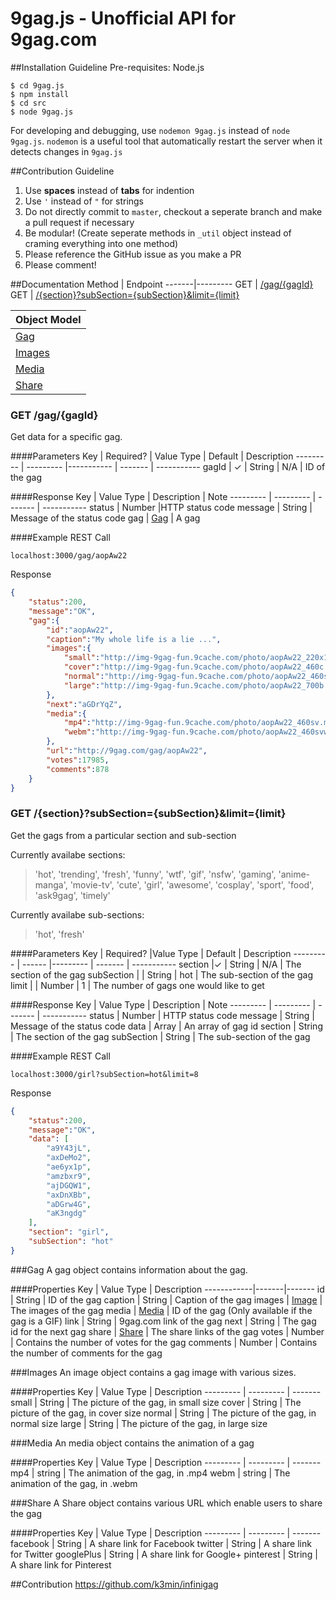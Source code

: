 # 9gag.js - Unofficial API for 9gag.com
##Installation Guideline
Pre-requisites: Node.js
```shell
$ cd 9gag.js
$ npm install
$ cd src
$ node 9gag.js
```
For developing and debugging, use ```nodemon 9gag.js``` instead of ```node 9gag.js```. ```nodemon``` is a useful tool that automatically restart the server when it detects changes in ```9gag.js``` 

##Contribution Guideline
1. Use **spaces** instead of **tabs** for indention
2. Use `'` instead of `"` for strings
3. Do not directly commit to `master`, checkout a seperate branch and make a pull request if necessary
4. Be modular! (Create seperate methods in ```_util``` object instead of craming everything into one method)
5. Please reference the GitHub issue as you make a PR
6. Please comment!

##Documentation
Method | Endpoint
-------|---------
GET    | [/gag/{gagId}](#get-gaggagid)
GET    | [/{section}?subSection={subSection}&limit={limit}](#get-sectionsubsectionsubsectionlimitlimit)

Object Model          |
--------------------- |
[Gag](#gag)           |
[Images](#images)     |
[Media](#media)       | 
[Share](#share)       |

### GET /gag/{gagId}
Get data for a specific gag.

####Parameters
Key       | Required? | Value Type | Default | Description
--------- | --------- |----------- | ------- | -----------
gagId     | ✓         | String     | N/A     | ID of the gag

####Response
Key      | Value Type      |  Description | Note
--------- | --------- | ------- | -----------
status     | Number    |HTTP status code
message     | String    |  Message of the status code
gag | [Gag](#gag) | A gag 

####Example
REST Call
```
localhost:3000/gag/aopAw22
```
Response
```json
{  
    "status":200,
    "message":"OK",
    "gag":{  
        "id":"aopAw22",
        "caption":"My whole life is a lie ...",
        "images":{  
            "small":"http://img-9gag-fun.9cache.com/photo/aopAw22_220x145.jpg",
            "cover":"http://img-9gag-fun.9cache.com/photo/aopAw22_460c.jpg",
            "normal":"http://img-9gag-fun.9cache.com/photo/aopAw22_460s.jpg",
            "large":"http://img-9gag-fun.9cache.com/photo/aopAw22_700b.jpg"
        },
        "next":"aGDrYqZ",
        "media":{  
            "mp4":"http://img-9gag-fun.9cache.com/photo/aopAw22_460sv.mp4",
            "webm":"http://img-9gag-fun.9cache.com/photo/aopAw22_460svwm.webm"
        },
        "url":"http://9gag.com/gag/aopAw22",
        "votes":17985,
        "comments":878
    }
}
```

### GET /{section}?subSection={subSection}&limit={limit}
Get the gags from a particular section and sub-section

Currently availabe sections: 
> 'hot', 'trending', 'fresh', 'funny', 'wtf', 'gif', 'nsfw', 'gaming', 'anime-manga', 'movie-tv', 'cute', 'girl', 'awesome', 'cosplay', 'sport', 'food', 'ask9gag', 'timely'

Currently availabe sub-sections: 
> 'hot', 'fresh'

####Parameters
Key      | Required? |Value Type      | Default | Description
--------- | ------ |--------- | ------- | -----------
section    |✓ | String    | N/A     | The section of the gag
subSection  |  | String    | hot     | The sub-section of the gag
limit       | | Number     | 1 | The number of gags one would like to get

####Response
Key      | Value Type      |  Description | Note
--------- | --------- | ------- | -----------
status     | Number    | HTTP status code
message     | String    |  Message of the status code
data     | Array | An array of gag id
section | String | The section of the gag
subSection | String | The sub-section of the gag

####Example
REST Call
```
localhost:3000/girl?subSection=hot&limit=8
```
Response
```json
{  
    "status":200,
    "message":"OK",
    "data": [
        "a9Y43jL",
        "axDeMo2",
        "ae6yx1p",
        "amzbxr9",
        "ajDGQW1",
        "axDnXBb",
        "aDGrw4G",
        "aK3ngdg"
    ],
    "section": "girl",
    "subSection": "hot"
}
```

###Gag
A gag object contains information about the gag.

####Properties
Key | Value Type     | Description
------------|-------|-------
id     | String    | ID of the gag
caption     | String    | Caption of the gag
images     | [Image](#images)     | The images of the gag
media     | [Media](#media)     | ID of the gag (Only available if the gag is a GIF)
link     | String    | 9gag.com link of the gag
next     | String    | The gag id for the next gag
share    | [Share](#share) | The share links of the gag
votes     | Number     |  Contains the number of votes for the gag
comments     | Number     |  Contains the number of comments for the gag

###Images
An image object contains a gag image with various sizes.

####Properties
Key | Value Type     | Description
--------- | --------- | ------- 
small     | String    | The picture of the gag, in small size
cover     | String    | The picture of the gag, in cover size
normal     | String    | The picture of the gag, in normal size
large     | String    | The picture of the gag, in large size

###Media
An media object contains the animation of a gag

####Properties
Key | Value Type     | Description
--------- | --------- | ------- 
mp4     | string    | The animation of the gag, in .mp4
webm     | string    | The animation of the gag, in .webm

###Share
A Share object contains various URL which enable users to share the gag

####Properties
Key | Value Type     | Description
--------- | --------- | ------- 
facebook     | String    | A share link for Facebook
twitter     | String    | A share link for Twitter
googlePlus     | String    | A share link for Google+
pinterest     | String    | A share link for Pinterest

##Contribution
https://github.com/k3min/infinigag

